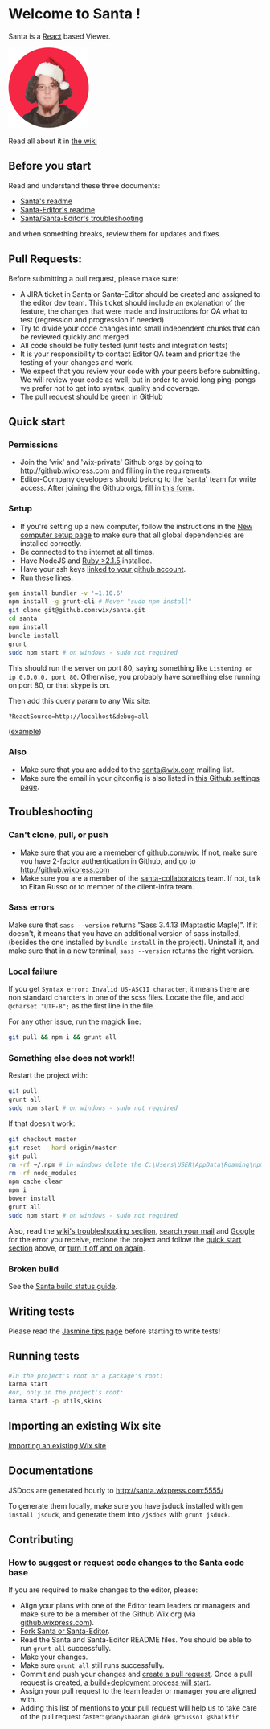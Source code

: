 
# Welcome to Santa !

Santa is a [React](http://facebook.github.io/react/) based Viewer.

![](docs/images/santakfir160.jpg)

Read all about it in [the wiki](https://github.com/wix/santa/wiki)

## Before you start
Read and understand these three documents:
* [Santa's readme](https://github.com/wix/santa/blob/master/README.md)
* [Santa-Editor's readme](https://github.com/wix/santa-editor/blob/master/README.md)
* [Santa/Santa-Editor's troubleshooting](https://github.com/wix/santa/wiki/Setting-up-Development-Environment#troubleshooting)

and when something breaks, review them for updates and fixes.

## Pull Requests:
Before submitting a pull request, please make sure:
* A JIRA ticket in Santa or Santa-Editor should be created and assigned to the editor dev team. This ticket should include an explanation of the feature, the changes that were made and instructions for QA what to test (regression and progression if needed)
* Try to divide your code changes into small independent chunks that can be reviewed quickly and merged
* All code should be fully tested (unit tests and integration tests)
* It is your responsibility to contact Editor QA team and prioritize the testing of your changes and work.
* We expect that you review your code with your peers before submitting. We will review your code as well, but in order to avoid long ping-pongs we prefer not to get into syntax, quality and coverage.
* The pull request should be green in GitHub

## Quick start
### Permissions
* Join the 'wix' and 'wix-private' Github orgs by going to http://github.wixpress.com and filling in the requirements.
* Editor-Company developers should belong to the 'santa' team for write access. After joining the Github orgs, fill in [this form](https://goo.gl/forms/kWsiwjDwUnPHKFNY2).

### Setup
* If you're setting up a new computer, follow the instructions in the [New computer setup page](https://github.com/wix/santa/wiki/New-computer-setup) to make sure that all global dependencies are installed correctly.
* Be connected to the internet at all times.
* Have NodeJS and [Ruby >2.1.5](https://www.ruby-lang.org/en/downloads/) installed.
* Have your ssh keys [linked to your github account](https://github.com/settings/ssh).
* Run these lines:


```bash
gem install bundler -v '=1.10.6'
npm install -g grunt-cli # Never "sudo npm install"
git clone git@github.com:wix/santa.git
cd santa
npm install
bundle install
grunt
sudo npm start # on windows - sudo not required
```
This should run the server on port 80, saying something like `Listening on ip 0.0.0.0, port 80`. Otherwise, you probably have something else running on port 80, or that skype is on.

Then add this query param to any Wix site:
```
?ReactSource=http://localhost&debug=all
```
([example](http://danywix.wix.com/cthulhu?ReactSource=http://localhost&debug=all))

### Also
* Make sure that you are added to the santa@wix.com mailing list.
* Make sure the email in your gitconfig is also listed in [this Github settings page](https://github.com/settings/emails).

## Troubleshooting

### Can't clone, pull, or push
* Make sure that you are a memeber of [github.com/wix](https://github.com/wix). If not, make sure you have 2-factor authentication in Github, and go to http://github.wixpress.com
* Make sure you are a member of the [santa-collaborators](https://github.com/orgs/wix/teams/santa-collaborators) team. If not, talk to Eitan Russo or to member of the client-infra team.

### Sass errors
Make sure that `sass --version` returns "Sass 3.4.13 (Maptastic Maple)". If it doesn't, it means that you have an additional version of sass installed, (besides the one installed by `bundle install` in the project). Uninstall it, and make sure that in a new terminal, `sass --version` returns the right version.

### Local failure
If you get `Syntax error: Invalid US-ASCII character`, it means there are non standard charcters in one of the scss files.
Locate the file, and add `@charset "UTF-8";` as the first line in the file.

For any other issue, run the magick line:
```bash
git pull && npm i && grunt all
```

### Something else does not work!!
Restart the project with:
```bash
git pull
grunt all
sudo npm start # on windows - sudo not required
```
If that doesn't work:
```bash
git checkout master
git reset --hard origin/master
git pull
rm -rf ~/.npm # in windows delete the C:\Users\USER\AppData\Roaming\npm-cache folder
rm -rf node_modules
npm cache clear
npm i
bower install
grunt all
sudo npm start # on windows - sudo not required
```

Also, read the [wiki's troubleshooting section](//github.com/wix/santa/wiki/Setting-up-Development-Environment#troubleshooting), [search your mail](https://mail.google.com/mail/u/0/#search/santa+doesn't+work+-lifecycle) and
[Google](http://bit.ly/1z1f7Jy) for the error you receive,
reclone the project and follow the [quick start section](#quick-start) above, or
[turn it off and on again](https://www.youtube.com/watch?v=nn2FB1P_Mn8).

### Broken build

See the [Santa build status guide](https://github.com/wix/santa/wiki/Santa-Build-Status-Guide).

## Writing tests

Please read the [Jasmine tips page](https://github.com/wix/santa/wiki/Jasmine-unit-testing-tips) before starting to write tests!

## Running tests
```bash
#In the project's root or a package's root:
karma start
#or, only in the project's root:
karma start -p utils,skins
```

## Importing an existing Wix site

[Importing an existing Wix site](https://github.com/wix/santa/wiki/Setting-up-Development-Environment#importing-sites)

## Documentations
JSDocs are generated hourly to http://santa.wixpress.com:5555/

To generate them locally, make sure you have jsduck installed with `gem install jsduck`, and generate them into `/jsdocs` with `grunt jsduck`.

## Contributing

### How to suggest or request code changes to the Santa code base

If you are required to make changes to the editor, please:
* Align your plans with one of the Editor team leaders or managers and make sure to be a member of the Github Wix org (via [github.wixpress.com](http://github.wixpress.com)).
* [Fork Santa or Santa-Editor](https://help.github.com/articles/fork-a-repo/).
* Read the Santa and Santa-Editor README files. You should be able to run `grunt all` successfully.
* Make your changes.
* Make sure `grunt all` still runs successfully.
* Commit and push your changes and [create a pull request](https://help.github.com/articles/creating-a-pull-request/). Once a pull request is created, [a build+deployment process will start](https://github.com/wix/santa/wiki/Creating-a-mock-RC-from-branch).
* Assign your pull request to the team leader or manager you are aligned with.
* Adding this list of mentions to your pull request will help us to take care of the pull request faster: `@danyshaanan @idok @rousso1 @shaikfir`
